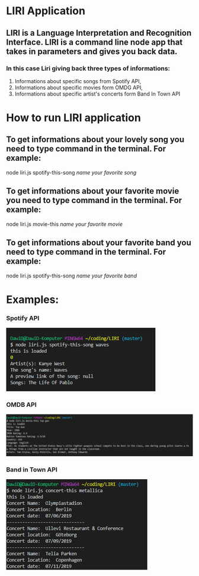 # **LIRI** Application
## LIRI is a Language Interpretation and Recognition Interface. LIRI is a command line node app that takes in parameters and gives you back data.
### In this case Liri giving back three types of informations:
1. Informations about specific songs from Spotify API,
2. Informations about specific movies form OMDG API,
3. Informations about specific artist's concerts form Band In Town API

# How to run LIRI application

## To get informations about your lovely **song** you need to type command in the terminal. For example:
node liri.js spotify-this-song *name your favorite song*

## To get informations about your favorite **movie** you need to type command in the terminal. For example:
node liri.js movie-this *name your favorite movie*

## To get informations about your favorite **band**  you need to type command in the terminal. For example:
node liri.js spotify-this-song *name your favorite band*

# Examples:

### Spotify API
![alt text](1.png)

### OMDB API

![alt text](2.png)

### Band in Town API

![alt text](3.png)